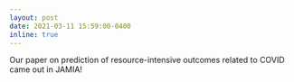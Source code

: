 ```yaml
---
layout: post
date: 2021-03-11 15:59:00-0400
inline: true
---
```


Our paper on prediction of resource-intensive outcomes related to COVID came out in JAMIA! 
